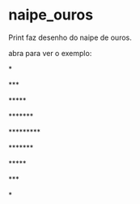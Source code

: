# naipe_ouros
Print faz desenho do naipe de ouros.

abra para ver o exemplo:
<p>              * </p>
<p>             *** </p>
<p>            ***** </p>
<p>           ******* </p>
<p>          ********* </p>
<p>           ******* </p>
<p>            ***** </p>
<p>             *** </p>
<p>              * </p>
